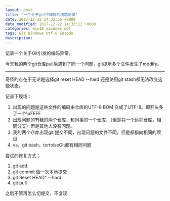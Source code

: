 ```yaml
---
layout: post
title: "一个关于git中编码的问题记录"
date: 2017-12-22 14:32:56 +0800
date_modified: 2017-12-22 14:33:12 +0800
categories: win10 windows wpf
tags: Git Windows Utf-8 Encode
description: 
---
```


记录一个关于Git引发的编码异常。

今天我的两个git仓库pull后遇到了同一个问题，git提示多个文件发生了modify。

-----

奇怪的点在于无论是选择git reset HEAD --hard 还是使用git stash都无法改变这些状态。

记录下现场：

1. 出现的问题是这些文件的编码由仓库的UTF-8 BOM 变成了UTF-8。即开头多了一个\uFEFF
2. 出现问题的有我的两个仓库，和同事的一个仓库，（但是共一个远程仓库，相同分支）但是其他人没有问题。
3. 我的两个仓库出现git 提交不同，出现问题的文件不同，但是都指向相同的项目
4. vs，git bash，tortoiseGit都有相同问题



尝试的修复方式：

1. git add.
2. git commit 做一次本地提交
3. git Reset HEAD^ --hard 
4. git pull



之后不管再怎么切提交，不复现